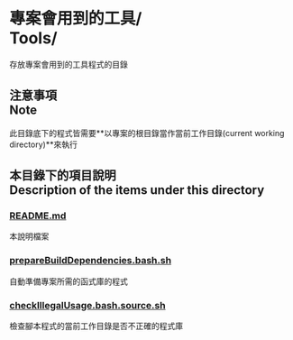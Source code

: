 # 專案會用到的工具/<br>Tools/
存放專案會用到的工具程式的目錄

## 注意事項<br />Note
此目錄底下的程式皆需要**以專案的根目錄當作當前工作目錄(current working directory)**來執行

## 本目錄下的項目說明<br />Description of the items under this directory
### [README.md](README.md)
本說明檔案

### [prepareBuildDependencies.bash.sh](acquireRequiredLibrary.bash.sh)
自動準備專案所需的函式庫的程式

### [checkIllegalUsage.bash.source.sh](checkIllegalUsage.bash.source.sh)
檢查腳本程式的當前工作目錄是否不正確的程式庫
